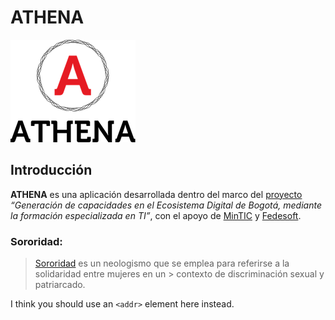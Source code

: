 # ATHENA

![Athena_Logo](https://github.com/edwannes/Athena/blob/master/unnamed.png)

## Introducción

**ATHENA** es una aplicación desarrollada dentro del marco del [proyecto](https://fedesoft.org/talentobogota/) *“Generación de capacidades en el Ecosistema Digital de Bogotá, mediante la formación especializada en TI”*, con el apoyo de [MinTIC](http://www.mintic.gov.co/portal/604/w3-channel.html) y [Fedesoft](https://fedesoft.org/).


### Sororidad:

> [Sororidad](https://www.significados.com/sororidad/) es un neologismo que se emplea para referirse a la solidaridad entre mujeres en un > contexto de discriminación sexual y patriarcado.




I think you should use an
`<addr>` element here instead.
